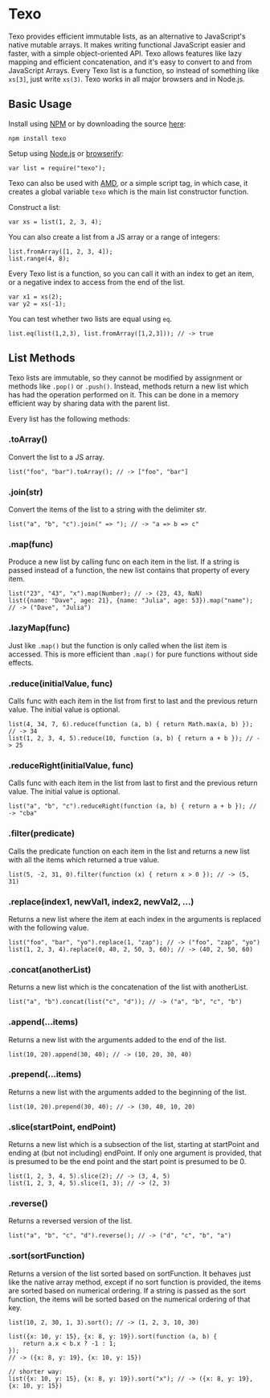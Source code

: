 Texo
====

Texo provides efficient immutable lists, as an alternative to JavaScript's native mutable arrays. It makes writing functional JavaScript easier and faster, with a simple object-oriented API. Texo allows features like lazy mapping and efficient concatenation, and it's easy to convert to and from JavaScript Arrays. Every Texo list is a function, so instead of something like `xs[3]`, just write `xs(3)`. Texo works in all major browsers and in Node.js.

Basic Usage
-----------

Install using [NPM](http://npmjs.org/) or by downloading the source [here](https://raw.githubusercontent.com/DavidTimms/texo/master/texo.js):

    npm install texo

Setup using [Node.js](http://nodejs.org) or [browserify](http://browserify.org):

    var list = require("texo");

Texo can also be used with [AMD](http://requirejs.org/docs/whyamd.html#amd), or a simple script tag, in which case, it creates a global variable `texo` which is the main list constructor function.

Construct a list:

    var xs = list(1, 2, 3, 4);

You can also create a list from a JS array or a range of integers:

    list.fromArray([1, 2, 3, 4]);
	list.range(4, 8);

Every Texo list is a function, so you can call it with an index to get an item, 
or a negative index to access from the end of the list.

    var x1 = xs(2);
    var y2 = xs(-1);

You can test whether two lists are equal using `eq`.

	list.eq(list(1,2,3), list.fromArray([1,2,3])); // -> true

List Methods
-----------

Texo lists are immutable, so they cannot be modified by assignment or methods like `.pop()` or `.push()`. Instead, methods return a new list which has had the operation performed on it. This can be done in a memory efficient way by sharing data with the parent list.

Every list has the following methods:

### .toArray()
Convert the list to a JS array.

    list("foo", "bar").toArray(); // -> ["foo", "bar"]

### .join(str)
Convert the items of the list to a string with the delimiter str.

    list("a", "b", "c").join(" => "); // -> "a => b => c"

### .map(func)
Produce a new list by calling func on each item in the list. If a string is passed instead of a function, the new list contains that property of every item.

    list("23", "43", "x").map(Number); // -> (23, 43, NaN)
    list({name: "Dave", age: 21}, {name: "Julia", age: 53}).map("name"); // -> ("Dave", "Julia")

### .lazyMap(func)
Just like `.map()` but the function is only called when the list item is accessed. This is more efficient than `.map()` for pure functions without side effects.

### .reduce(initialValue, func)
Calls func with each item in the list from first to last and the previous return value. The initial value is optional.

    list(4, 34, 7, 6).reduce(function (a, b) { return Math.max(a, b) }); // -> 34
    list(1, 2, 3, 4, 5).reduce(10, function (a, b) { return a + b }); // -> 25

### .reduceRight(initialValue, func)
Calls func with each item in the list from last to first and the previous return value. The initial value is optional.

    list("a", "b", "c").reduceRight(function (a, b) { return a + b }); // -> "cba"

### .filter(predicate)
Calls the predicate function on each item in the list and returns a new list with all the items which returned a true value.

    list(5, -2, 31, 0).filter(function (x) { return x > 0 }); // -> (5, 31)

### .replace(index1, newVal1, index2, newVal2, ...)
Returns a new list where the item at each index in the arguments is replaced with the following value.

    list("foo", "bar", "yo").replace(1, "zap"); // -> ("foo", "zap", "yo")
    list(1, 2, 3, 4).replace(0, 40, 2, 50, 3, 60); // -> (40, 2, 50, 60)

### .concat(anotherList)
Returns a new list which is the concatenation of the list with anotherList.

    list("a", "b").concat(list("c", "d")); // -> ("a", "b", "c", "b")

### .append(...items)
Returns a new list with the arguments added to the end of the list.

    list(10, 20).append(30, 40); // -> (10, 20, 30, 40)

### .prepend(...items)
Returns a new list with the arguments added to the beginning of the list.

    list(10, 20).prepend(30, 40); // -> (30, 40, 10, 20)

### .slice(startPoint, endPoint)
Returns a new list which is a subsection of the list, starting at startPoint and ending at (but not including) endPoint. If only one argument is provided, that is presumed to be the end point and the start point is presumed to be 0.

    list(1, 2, 3, 4, 5).slice(2); // -> (3, 4, 5)
    list(1, 2, 3, 4, 5).slice(1, 3); // -> (2, 3)

### .reverse()
Returns a reversed version of the list.

    list("a", "b", "c", "d").reverse(); // -> ("d", "c", "b", "a")

### .sort(sortFunction)
Returns a version of the list sorted based on sortFunction. It behaves just like the native array method, except if no sort function is provided, the items are sorted based on numerical ordering. If a string is passed as the sort function, the items will be sorted based on the numerical ordering of that key.

    list(10, 2, 30, 1, 3).sort(); // -> (1, 2, 3, 10, 30)

    list({x: 10, y: 15}, {x: 8, y: 19}).sort(function (a, b) {
        return a.x < b.x ? -1 : 1;
    });
    // -> ({x: 8, y: 19}, {x: 10, y: 15})

    // shorter way:
    list({x: 10, y: 15}, {x: 8, y: 19}).sort("x"); // -> ({x: 8, y: 19}, {x: 10, y: 15})

